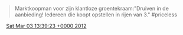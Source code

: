 > Marktkoopman voor zijn klantloze groentekraam:"Druiven in de aanbieding\! Iedereen die koopt opstellen in rijen van 3\." \#priceless

<img src="../../media/tweet.ico" width="12" /> [Sat Mar 03 13:39:23 +0000 2012](https://twitter.com/DromerDenker/status/175938423151017987)